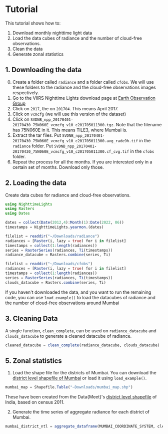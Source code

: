 # Tutorial

This tutorial shows how to: 
1) Download monthly nighttime light data
2) Load the data cubes of radiance and the number of cloud-free observations. 
3) Clean the data
4) Generate zonal statistics

## 1. Downloading the data 

0. Create a folder called `radiance` and a folder called `cfobs`. We will use these folders to the radiance and the cloud-free observations images respectively. 
1. Go to the VIIRS Nighttime Lights download page at [Earth Observation Group](https://eogdata.mines.edu/nighttime_light/monthly/v10/)
2. Click on ```2017```, the on ```201704```. This means April 2017. 
3. Click on `vcmcfg` (we will use this version of the dataset)
4. Click on ```SVDNB_npp_20170401-20170430_75N060E_vcmcfg_v10_c201705011300.tgz```. Note that the filename has 75N060E in it. This means TILE3, where Mumbai is. 
5. Extract the tar files. Put ```SVDNB_npp_20170401-20170430_75N060E_vcmcfg_v10_c201705011300.avg_rade9h.tif``` in the `radiance` folder. Put ```SVDNB_npp_20170401-20170430_75N060E_vcmcfg_v10_c201705011300.cf_cvg.tif``` in the `cfobs` folder. 
6. Repeat the process for all the months. If you are interested only in a certain set of months. Download only those. 

## 2. Loading the data 

Create data cubes for radiance and cloud-free observations.
```julia
using NighttimeLights
using Rasters
using Dates
```

```julia
dates = collect(Date(2012,4):Month(1):Date(2022, 06))
timestamps = NighttimeLights.yearmon.(dates)
```

```julia
filelist = readdir("~/Downloads/radiance")
radiances = [Raster(i, lazy = true) for i in filelist]
timestamps = collect(1:length(radiances))
series = RasterSeries(radiances, Ti(timestamps))
radiance_datacube = Rasters.combine(series, Ti)
```

```julia
filelist = readdir("~/Downloads/cfobs")
radiances = [Raster(i, lazy = true) for i in filelist]
timestamps = collect(1:length(radiances))
series = RasterSeries(radiances, Ti(timestamps))
clouds_datacube = Rasters.combine(series, Ti)
```

If you haven't downloaded the data, and you want to run the remaining code, you can use `load_example()` to load the datacubes of radiance and the number of cloud-free observations around Mumbai 

## 3. Cleaning Data

A single function, `clean_complete`, can be used on `radiance_datacube` and `clouds_datacube` to generate a cleaned datacube of radiance. 
```julia
cleaned_datacube = clean_complete(radiance_datacube, clouds_datacube) 
```
## 5. Zonal statistics

1. Load the shape file for the districts of Mumbai. 
You can download the [district level shapefile of Mumbai](https://github.com/xKDR/NighttimeLights.jl/tree/main/assets/mumbai_map) or load it using ```load_example()```. 

```julia
mumbai_map = Shapefile.Table("~Downloads/mumbai_map.shp")
```
These have been created from the Data{Meet}'s [district level shapefile](https://github.com/datameet/maps/tree/master/Districts/Census_2011) of India, based on census 2011. 

2. Generate the time series of aggregate radiance for each district of Mumbai. 
```julia
mumbai_district_ntl = aggregate_dataframe(MUMBAI_COORDINATE_SYSTEM, cleaned_datacube, mumbai_map)
``` 
